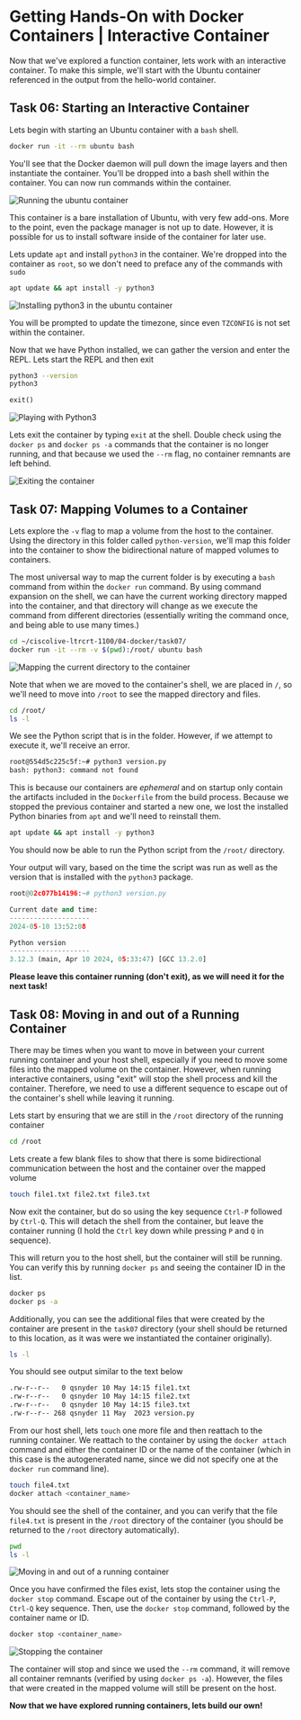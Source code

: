 # Getting Hands-On with Docker Containers | Interactive Container

Now that we've explored a function container, lets work with an interactive container.  To make this simple, we'll start with the Ubuntu container referenced in the output from the hello-world container.

## Task 06: Starting an Interactive Container

Lets begin with starting an Ubuntu container with a `bash` shell.

```bash
docker run -it --rm ubuntu bash
```

You'll see that the Docker daemon will pull down the image layers and then instantiate the container.  You'll be dropped into a bash shell within the container.  You can now run commands within the container.

![Running the ubuntu container](./images/docker-ubuntu-01.gif)

This container is a bare installation of Ubuntu, with very few add-ons.  More to the point, even the package manager is not up to date.  However, it is possible for us to install software inside of the container for later use.

Lets update `apt` and install `python3` in the container.  We're dropped into the container as `root`, so we don't need to preface any of the commands with `sudo`

```bash
apt update && apt install -y python3
```

![Installing python3 in the ubuntu container](./images/docker-ubuntu-02.gif)

You will be prompted to update the timezone, since even `TZCONFIG` is not set within the container.

Now that we have Python installed, we can gather the version and enter the REPL.  Lets start the REPL and then exit

```bash
python3 --version
python3
```

```python
exit()
```

![Playing with Python3](./images/docker-ubuntu-03.gif)

Lets exit the container by typing `exit` at the shell.  Double check using the `docker ps` and `docker ps -a` commands that the container is no longer running, and that because we used the `--rm` flag, no container remnants are left behind.

![Exiting the container](./images/docker-ubuntu-04.gif)

## Task 07: Mapping Volumes to a Container

Lets explore the `-v` flag to map a volume from the host to the container.  Using the directory in this folder called `python-version`, we'll map this folder into the container to show the bidirectional nature of mapped volumes to containers.

The most universal way to map the current folder is by executing a `bash` command from within the `docker run` command.  By using command expansion on the shell, we can have the current working directory mapped into the container, and that directory will change as we execute the command from different directories (essentially writing the command once, and being able to use many times.)

```bash
cd ~/ciscolive-ltrcrt-1100/04-docker/task07/
docker run -it --rm -v $(pwd):/root/ ubuntu bash
```

![Mapping the current directory to the container](./images/docker-ubuntu-05.gif)

Note that when we are moved to the container's shell, we are placed in `/`, so we'll need to move into `/root` to see the mapped directory and files.

```bash
cd /root/
ls -l
```

We see the Python script that is in the folder.  However, if we attempt to execute it, we'll receive an error.

```bash
root@554d5c225c5f:~# python3 version.py
bash: python3: command not found
```

This is because our containers are *ephemeral* and on startup only contain the artifacts included in the `Dockerfile` from the build process.  Because we stopped the previous container and started a new one, we lost the installed Python binaries from `apt` and we'll need to reinstall them.

```bash
apt update && apt install -y python3
```

You should now be able to run the Python script from the `/root/` directory.

Your output will vary, based on the time the script was run as well as the version that is installed with the `python3` package.

```python
root@02c077b14196:~# python3 version.py

Current date and time:
--------------------
2024-05-10 13:52:08

Python version
--------------------
3.12.3 (main, Apr 10 2024, 05:33:47) [GCC 13.2.0]
```

**Please leave this container running (don't exit), as we will need it for the next task!**

## Task 08: Moving in and out of a Running Container

There may be times when you want to move in between your current running container and your host shell, especially if you need to move some files into the mapped volume on the container.  However, when running interactive containers, using "exit" will stop the shell process and kill the container.  Therefore, we need to use a different sequence to escape out of the container's shell while leaving it running.

Lets start by ensuring that we are still in the `/root` directory of the running container

```bash
cd /root
```

Lets create a few blank files to show that there is some bidirectional communication between the host and the container over the mapped volume

```bash
touch file1.txt file2.txt file3.txt
```

Now exit the container, but do so using the key sequence `Ctrl-P` followed by `Ctrl-Q`.  This will detach the shell from the container, but leave the container running (I hold the `Ctrl` key down while pressing `P` and `Q` in sequence).

This will return you to the host shell, but the container will still be running.  You can verify this by running `docker ps` and seeing the container ID in the list.

```bash
docker ps
docker ps -a
```

Additionally, you can see the additional files that were created by the container are present in the `task07` directory (your shell should be returned to this location, as it was were we instantiated the container originally).

```bash
ls -l
```

You should see output similar to the text below

```bash
.rw-r--r--   0 qsnyder 10 May 14:15 file1.txt
.rw-r--r--   0 qsnyder 10 May 14:15 file2.txt
.rw-r--r--   0 qsnyder 10 May 14:15 file3.txt
.rw-r--r-- 268 qsnyder 11 May  2023 version.py
```

From our host shell, lets `touch` one more file and then reattach to the running container.  We reattach to the container by using the `docker attach` command and either the container ID or the name of the container (which in this case is the autogenerated name, since we did not specify one at the `docker run` command line).

```bash
touch file4.txt
docker attach <container_name>
```

You should see the shell of the container, and you can verify that the file `file4.txt` is present in the `/root` directory of the container (you should be returned to the `/root` directory automatically).

```bash
pwd
ls -l
```

![Moving in and out of a running container](./images/docker-ubuntu-06.gif)

Once you have confirmed the files exist, lets stop the container using the `docker stop` command.  Escape out of the container by using the `Ctrl-P`, `Ctrl-Q` key sequence.  Then, use the `docker stop` command, followed by the container name or ID.

```bash
docker stop <container_name>
```

![Stopping the container](./images/docker-ubuntu-07.gif)

The container will stop and since we used the `--rm` command, it will remove all container remnants (verified by using `docker ps -a`).  However, the files that were created in the mapped volume will still be present on the host.

**Now that we have explored running containers, lets build our own!**
